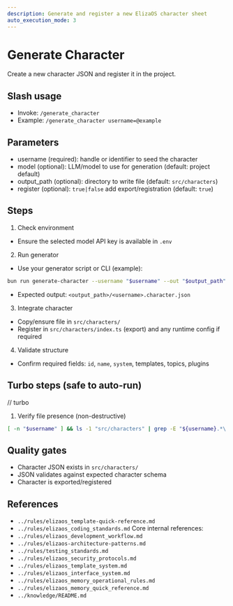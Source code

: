```yaml
---
description: Generate and register a new ElizaOS character sheet
auto_execution_mode: 3
---
```


# Generate Character

Create a new character JSON and register it in the project.

## Slash usage
- Invoke: `/generate_character`
- Example: `/generate_character username=@example`

## Parameters
- username (required): handle or identifier to seed the character
- model (optional): LLM/model to use for generation (default: project default)
- output_path (optional): directory to write file (default: `src/characters`)
- register (optional): `true|false` add export/registration (default: `true`)

## Steps
1) Check environment
- Ensure the selected model API key is available in `.env`

2) Run generator
- Use your generator script or CLI (example):
```bash
bun run generate-character --username "$username" --out "$output_path"
```
- Expected output: `<output_path>/<username>.character.json`

3) Integrate character
- Copy/ensure file in `src/characters/`
- Register in `src/characters/index.ts` (export) and any runtime config if required

4) Validate structure
- Confirm required fields: `id`, `name`, `system`, templates, topics, plugins

## Turbo steps (safe to auto-run)
// turbo
1. Verify file presence (non-destructive)
```bash
[ -n "$username" ] && ls -1 "src/characters" | grep -E "${username}.*\.character\.json" || true
```

## Quality gates
- Character JSON exists in `src/characters/`
- JSON validates against expected character schema
- Character is exported/registered

## References
- `../rules/elizaos_template-quick-reference.md`
- `../rules/elizaos_coding_standards.md`
Core internal references:
- `../rules/elizaos_development_workflow.md`
- `../rules/elizaos-architecture-patterns.md`
- `../rules/testing_standards.md`
- `../rules/elizaos_security_protocols.md`
- `../rules/elizaos_template_system.md`
- `../rules/elizaos_interface_system.md`
- `../rules/elizaos_memory_operational_rules.md`
- `../rules/elizaos_memory_quick_reference.md`
- `../knowledge/README.md`
